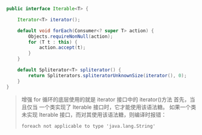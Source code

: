 ```java
public interface Iterable<T> {

    Iterator<T> iterator();

    default void forEach(Consumer<? super T> action) {
        Objects.requireNonNull(action);
        for (T t : this) {
            action.accept(t);
        }
    }

    default Spliterator<T> spliterator() {
        return Spliterators.spliteratorUnknownSize(iterator(), 0);
    }
}
```

> 增强 for 循环的底层使用的就是 iterator 接口中的 iterator()方法
> 首先，当且仅当 一个类实现了 Iterable 接口时，它才能使用该语法糖。
> 如果一个类未实现 Iterable 接口，而对其使用该语法糖，则编译时报错：
>
> `foreach not applicable to type 'java.lang.String'`